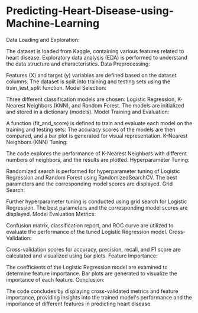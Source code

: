 # Predicting-Heart-Disease-using-Machine-Learning

Data Loading and Exploration:

The dataset is loaded from Kaggle, containing various features related to heart disease.
Exploratory data analysis (EDA) is performed to understand the data structure and characteristics.
Data Preprocessing:

Features (X) and target (y) variables are defined based on the dataset columns.
The dataset is split into training and testing sets using the train_test_split function.
Model Selection:

Three different classification models are chosen: Logistic Regression, K-Nearest Neighbors (KNN), and Random Forest.
The models are initialized and stored in a dictionary (models).
Model Training and Evaluation:

A function (fit_and_score) is defined to train and evaluate each model on the training and testing sets.
The accuracy scores of the models are then compared, and a bar plot is generated for visual representation.
K-Nearest Neighbors (KNN) Tuning:

The code explores the performance of K-Nearest Neighbors with different numbers of neighbors, and the results are plotted.
Hyperparameter Tuning:

Randomized search is performed for hyperparameter tuning of Logistic Regression and Random Forest using RandomizedSearchCV.
The best parameters and the corresponding model scores are displayed.
Grid Search:

Further hyperparameter tuning is conducted using grid search for Logistic Regression.
The best parameters and the corresponding model scores are displayed.
Model Evaluation Metrics:

Confusion matrix, classification report, and ROC curve are utilized to evaluate the performance of the tuned Logistic Regression model.
Cross-Validation:

Cross-validation scores for accuracy, precision, recall, and F1 score are calculated and visualized using bar plots.
Feature Importance:

The coefficients of the Logistic Regression model are examined to determine feature importance.
Bar plots are generated to visualize the importance of each feature.
Conclusion:

The code concludes by displaying cross-validated metrics and feature importance, providing insights into the trained model's performance and the importance of different features in predicting heart disease.
